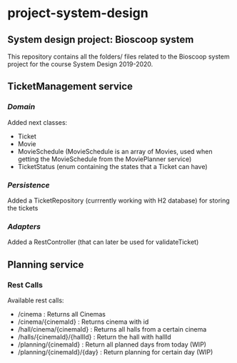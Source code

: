 # project-system-design
## System design project: Bioscoop system

This repository contains all the folders/ files related to the Bioscoop system project for the course System Design 2019-2020.


## **TicketManagement service**

### ***Domain***

Added next classes:

- Ticket
- Movie
- MovieSchedule (MovieSchedule is an array of Movies, used when getting the MovieSchedule from the MoviePlanner service)
- TicketStatus (enum containing the states that a Ticket can have)

### ***Persistence***

Added a TicketRepository (currrently working with H2 database) for storing the tickets

### ***Adapters***

Added a RestController (that can later be used for validateTicket)

## **Planning service**
### **Rest Calls**
Available rest calls:
- /cinema						: Returns all Cinemas
- /cinema/{cinemaId}			: Returns cinema with id
- /hall/cinema/{cinemaId}	: Returns all halls from a certain cinema
- /halls/{cinemaId}/{hallId}	: Return the hall with hallId
- /planning/{cinemaId}		: Return all planned days from today (WIP)
- /planning/{cinemaId}/{day}	: Return planning for certain day (WIP)
